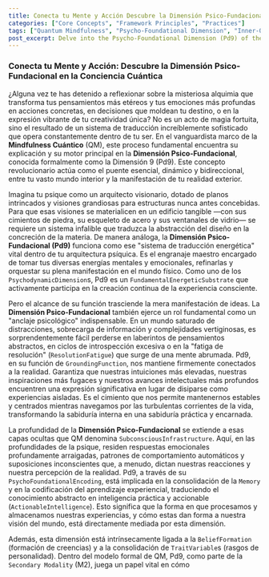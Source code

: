 ```yaml
---
title: Conecta tu Mente y Acción Descubre la Dimensión Psico-Fundacional en la Conciencia Cuántica
categories: ["Core Concepts", "Framework Principles", "Practices"]
tags: ["Quantum Mindfulness", "Psycho-Foundational Dimension", "Inner-Outer World Bridge", "Conscious Manifestation", "Psychodynamic Dimensions", "Cognitive Anchoring", "Belief Formation"]
post_excerpt: Delve into the Psycho-Foundational Dimension (Pd9) of the Quantum Mindfulness framework, the essential bridge translating your deepest intentions and values into tangible reality. This post explores how Pd9 serves as a vital anchoring mechanism, integrates memory and values, and enables purposeful action, highlighting its crucial role in conscious reality construction.
---
```


### Conecta tu Mente y Acción: Descubre la Dimensión Psico-Fundacional en la Conciencia Cuántica

¿Alguna vez te has detenido a reflexionar sobre la misteriosa alquimia que transforma tus pensamientos más etéreos y tus emociones más profundas en acciones concretas, en decisiones que moldean tu destino, o en la expresión vibrante de tu creatividad única? No es un acto de magia fortuita, sino el resultado de un sistema de traducción increíblemente sofisticado que opera constantemente dentro de tu ser. En el vanguardista marco de la **Mindfulness Cuántico** (QM), este proceso fundamental encuentra su explicación y su motor principal en la **Dimensión Psico-Fundacional**, conocida formalmente como la Dimensión 9 (Pd9). Este concepto revolucionario actúa como el puente esencial, dinámico y bidireccional, entre tu vasto mundo interior y la manifestación de tu realidad exterior.

Imagina tu psique como un arquitecto visionario, dotado de planos intrincados y visiones grandiosas para estructuras nunca antes concebidas. Para que esas visiones se materialicen en un edificio tangible —con sus cimientos de piedra, su esqueleto de acero y sus ventanales de vidrio— se requiere un sistema infalible que traduzca la abstracción del diseño en la concreción de la materia. De manera análoga, la **Dimensión Psico-Fundacional (Pd9)** funciona como ese "sistema de traducción energética" vital dentro de tu arquitectura psíquica. Es el engranaje maestro encargado de tomar tus diversas energías mentales y emocionales, refinarlas y orquestar su plena manifestación en el mundo físico. Como uno de los `PsychodynamicDimension`s, Pd9 es un `FundamentalEnergeticSubstrate` que activamente participa en la creación continua de la experiencia consciente.

Pero el alcance de su función trasciende la mera manifestación de ideas. La **Dimensión Psico-Fundacional** también ejerce un rol fundamental como un "anclaje psicológico" indispensable. En un mundo saturado de distracciones, sobrecarga de información y complejidades vertiginosas, es sorprendentemente fácil perderse en laberintos de pensamientos abstractos, en ciclos de introspección excesiva o en la "fatiga de resolución" (`ResolutionFatigue`) que surge de una mente abrumada. Pd9, en su función de `GroundingFunction`, nos mantiene firmemente conectados a la realidad. Garantiza que nuestras intuiciones más elevadas, nuestras inspiraciones más fugaces y nuestros avances intelectuales más profundos encuentren una expresión significativa en lugar de disiparse como experiencias aisladas. Es el cimiento que nos permite mantenernos estables y centrados mientras navegamos por las turbulentas corrientes de la vida, transformando la sabiduría interna en una sabiduría práctica y encarnada.

La profundidad de la **Dimensión Psico-Fundacional** se extiende a esas capas ocultas que QM denomina `SubconsciousInfrastructure`. Aquí, en las profundidades de la psique, residen respuestas emocionales profundamente arraigadas, patrones de comportamiento automáticos y suposiciones inconscientes que, a menudo, dictan nuestras reacciones y nuestra percepción de la realidad. Pd9, a través de su `PsychoFoundationalEncoding`, está implicada en la consolidación de la `Memory` y en la codificación del aprendizaje experiencial, traduciendo el conocimiento abstracto en inteligencia práctica y accionable (`ActionableIntelligence`). Esto significa que la forma en que procesamos y almacenamos nuestras experiencias, y cómo estas dan forma a nuestra visión del mundo, está directamente mediada por esta dimensión.

Además, esta dimensión está intrínsecamente ligada a la `BeliefFormation` (formación de creencias) y a la consolidación de `TraitVariable`s (rasgos de personalidad). Dentro del modelo formal de QM, Pd9, como parte de la `Secondary Modality` (M2), juega un papel vital en cómo